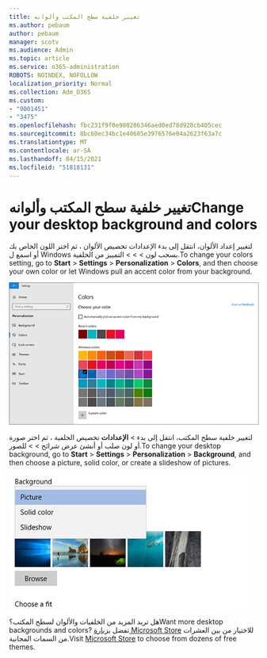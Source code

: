```yaml
---
title: تغيير خلفية سطح المكتب وألوانه
ms.author: pebaum
author: pebaum
manager: scotv
ms.audience: Admin
ms.topic: article
ms.service: o365-administration
ROBOTS: NOINDEX, NOFOLLOW
localization_priority: Normal
ms.collection: Adm_O365
ms.custom:
- "9001451"
- "3475"
ms.openlocfilehash: fbc231f9f0e980286346aed0ed78d928cb405cec
ms.sourcegitcommit: 8bc60ec34bc1e40685e3976576e04a2623f63a7c
ms.translationtype: MT
ms.contentlocale: ar-SA
ms.lasthandoff: 04/15/2021
ms.locfileid: "51818131"
---
```

# <a name="change-your-desktop-background-and-colors"></a><span data-ttu-id="c32ed-102">تغيير خلفية سطح المكتب وألوانه</span><span class="sxs-lookup"><span data-stu-id="c32ed-102">Change your desktop background and colors</span></span>

<span data-ttu-id="c32ed-103">لتغيير إعداد الألوان، انتقل إلى بدء الإعدادات تخصيص الألوان ، ثم اختر اللون الخاص بك أو اسمع ل Windows بسحب لون  >    >    >  التمييز من الخلفية.</span><span class="sxs-lookup"><span data-stu-id="c32ed-103">To change your colors setting, go to **Start** > **Settings** > **Personalization** > **Colors**, and then choose your own color or let Windows pull an accent color from your background.</span></span>

![تخصيص الألوان في Windows.](media/windows-personalization-colors.png)

<span data-ttu-id="c32ed-105">لتغيير خلفية سطح المكتب، انتقل إلى بدء  >  **الإعدادات** تخصيص الخلفية ، ثم اختر صورة أو لون صلب أو أنشئ عرض شرائح  >    >  للصور.</span><span class="sxs-lookup"><span data-stu-id="c32ed-105">To change your desktop background, go to **Start** > **Settings** > **Personalization** > **Background**, and then choose a picture, solid color, or create a slideshow of pictures.</span></span> 

![تغيير خلفية سطح مكتب Windows.](media/windows-desktop-background.png)

<span data-ttu-id="c32ed-107">هل تريد المزيد من الخلفيات والألوان لسطح المكتب؟</span><span class="sxs-lookup"><span data-stu-id="c32ed-107">Want more desktop backgrounds and colors?</span></span> <span data-ttu-id="c32ed-108">تفضل [بزيارة Microsoft Store](https://www.microsoft.com/store/collections/windowsthemes) للاختيار من بين العشرات من السمات المجانية.</span><span class="sxs-lookup"><span data-stu-id="c32ed-108">Visit [Microsoft Store](https://www.microsoft.com/store/collections/windowsthemes) to choose from dozens of free themes.</span></span>
